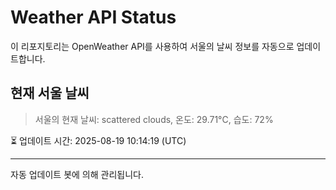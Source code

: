 
# Weather API Status

이 리포지토리는 OpenWeather API를 사용하여 서울의 날씨 정보를 자동으로 업데이트합니다.

## 현재 서울 날씨
> 서울의 현재 날씨: scattered clouds, 온도: 29.71°C, 습도: 72%

⏳ 업데이트 시간: 2025-08-19 10:14:19 (UTC)

---
자동 업데이트 봇에 의해 관리됩니다.
